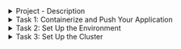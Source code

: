 <details>
<summary>Project - Description</summary>
<br>

 <img width="758" alt="image" src="https://user-images.githubusercontent.com/75510135/166936712-8650abb9-9fe8-47bf-902c-0930fa2aeba1.png">
 

  In this project, we will use a Helm chart to deploy an application over a Kubernetes cluster.
  We will go through all the stages from packaging the application to deploying it over Kubernetes.
  



### Project Description

**Docker** is a containerization platform that allows you to pack your applications into containers. 
It packages the services into different containers that run on the same or different hosts, but have isolated environments

**Kubernetes** is an open-source platform that lets you deploy and manage containerized applications. 
Kubernetes takes and manages services from the deployment stage to the final stage of exposure. 
Together with its plug-ins, Kubernetes also provides other services like auto-scaling, availability, and fault tolerance.

**Helm** is a package manager for Kubernetes. It bundles a couple of Kubernetes resource files into a single package, 
known as helm chart, that can be easily deployed. Through Helm, we can install applications with a single command. 
These applications contain a default configuration. It also enables adjusting some of the configurations.

In this project, you’ll start by using Docker to containerize your application. Then you’ll push the image to Docker Hub. 
After this, you will set up Helm and the Kubernetes cluster. You’ll then create our Helm Chart. 
After configuring this chart, you’ll deploy it. Finally, you will use port-forwarding to access your application.


</details>

<details>
<summary>Task 1: Containerize and Push Your Application</summary>
<br>
<img width="506" alt="image" src="https://user-images.githubusercontent.com/75510135/166941553-5abcab4a-7553-4a53-a371-987ff90b358e.png">

You’ll start by containerizing the web application. 
You don’t need to worry about creating an application and a Docker file.

We have already created a simple React application that displays a “Hello from Educative” message. 
This application is available inside the “Application” folder residing in the /usercode directory.

You also do not worry about creating a Dockerfile. 
We have already prepared a Dockerfile inside the “/usercode/Application” folder.

 ### Build and push the image

  Your task is to:

    Create a Docker image
    Push this image to Docker Hub
  
  Dockerfile
  ```
    FROM node:latest
    COPY . /hello-educative
    RUN cd /hello-educative; npm install
    EXPOSE 3000
    WORKDIR /hello-educative 
    ENTRYPOINT ["npm", "start"]
 ``` 
 
  cd /usercode/Application
  
 > docker build -t rupeshpanwar/sampleapp .
  
  <img width="961" alt="image" src="https://user-images.githubusercontent.com/75510135/166939918-ea1a868b-14c4-4dca-a947-660fa06a7905.png">
  
  After building the image, you can verify your image by using the following command:

  > docker images
  <img width="545" alt="image" src="https://user-images.githubusercontent.com/75510135/166940812-778916b3-fe00-49e2-a106-0d948001ba0e.png">

 Name your Docker image using your Docker Hub username and the repository name.
 Log into Docker Hub. => docker login
  <img width="555" alt="image" src="https://user-images.githubusercontent.com/75510135/166941005-ccef2b42-3642-4acd-9d61-68ae96a3964d.png">

 Push the image, using the username and repository name. => docker push rupeshpanwar/sampleapp 
  <img width="562" alt="image" src="https://user-images.githubusercontent.com/75510135/166941214-9f0fe302-5c52-4d70-bae8-10bb914cdd16.png">

  
</details>

<details>
<summary>Task 2: Set Up the Environment</summary>
<br>

  Before moving ahead, you need Helm, which you’ll use later to deploy your application. 
  Helm is a package manager for Kubernetes. It was made to **bundle Kubernetes resource files into a single package that can be easily deployed.
**
 You don’t need to worry about downloading Helm or changing its mode. We have already downloaded its install script,
  and it is available for you to use in the /usercode directory.

  Your task is to:

    Change the directory to /usercode
    Verify that the Helm installation script is available.
    Set up Helm
  ```
     wget https://get.helm.sh/helm-v3.8.2-linux-amd64.tar.gz
     tar -zxvf helm-v3.8.2-linux-amd64.tar.gz 
     mv linux-amd64/helm /usr/local/bin/helm
     helm --help
  ```
    Verify that Helm is installed correctly.

  
    Setup Helm
 ```
  #!/usr/bin/env bash

# Copyright The Helm Authors.
#
# Licensed under the Apache License, Version 2.0 (the "License");
# you may not use this file except in compliance with the License.
# You may obtain a copy of the License at
#
#     http://www.apache.org/licenses/LICENSE-2.0
#
# Unless required by applicable law or agreed to in writing, software
# distributed under the License is distributed on an "AS IS" BASIS,
# WITHOUT WARRANTIES OR CONDITIONS OF ANY KIND, either express or implied.
# See the License for the specific language governing permissions and
# limitations under the License.

# The install script is based off of the MIT-licensed script from glide,
# the package manager for Go: https://github.com/Masterminds/glide.sh/blob/master/get

: ${BINARY_NAME:="helm"}
: ${USE_SUDO:="true"}
: ${DEBUG:="false"}
: ${VERIFY_CHECKSUM:="true"}
: ${VERIFY_SIGNATURES:="false"}
: ${HELM_INSTALL_DIR:="/usr/local/bin"}
: ${GPG_PUBRING:="pubring.kbx"}

HAS_CURL="$(type "curl" &> /dev/null && echo true || echo false)"
HAS_WGET="$(type "wget" &> /dev/null && echo true || echo false)"
HAS_OPENSSL="$(type "openssl" &> /dev/null && echo true || echo false)"
HAS_GPG="$(type "gpg" &> /dev/null && echo true || echo false)"

# initArch discovers the architecture for this system.
initArch() {
  ARCH=$(uname -m)
  case $ARCH in
    armv5*) ARCH="armv5";;
    armv6*) ARCH="armv6";;
    armv7*) ARCH="arm";;
    aarch64) ARCH="arm64";;
    x86) ARCH="386";;
    x86_64) ARCH="amd64";;
    i686) ARCH="386";;
    i386) ARCH="386";;
  esac
}

# initOS discovers the operating system for this system.
initOS() {
  OS=$(echo `uname`|tr '[:upper:]' '[:lower:]')

  case "$OS" in
    # Minimalist GNU for Windows
    mingw*|cygwin*) OS='windows';;
  esac
}

# runs the given command as root (detects if we are root already)
runAsRoot() {
  if [ $EUID -ne 0 -a "$USE_SUDO" = "true" ]; then
    sudo "${@}"
  else
    "${@}"
  fi
}

# verifySupported checks that the os/arch combination is supported for
# binary builds, as well whether or not necessary tools are present.
verifySupported() {
  local supported="darwin-amd64\ndarwin-arm64\nlinux-386\nlinux-amd64\nlinux-arm\nlinux-arm64\nlinux-ppc64le\nlinux-s390x\nwindows-amd64"
  if ! echo "${supported}" | grep -q "${OS}-${ARCH}"; then
    echo "No prebuilt binary for ${OS}-${ARCH}."
    echo "To build from source, go to https://github.com/helm/helm"
    exit 1
  fi

  if [ "${HAS_CURL}" != "true" ] && [ "${HAS_WGET}" != "true" ]; then
    echo "Either curl or wget is required"
    exit 1
  fi

  if [ "${VERIFY_CHECKSUM}" == "true" ] && [ "${HAS_OPENSSL}" != "true" ]; then
    echo "In order to verify checksum, openssl must first be installed."
    echo "Please install openssl or set VERIFY_CHECKSUM=false in your environment."
    exit 1
  fi

  if [ "${VERIFY_SIGNATURES}" == "true" ]; then
    if [ "${HAS_GPG}" != "true" ]; then
      echo "In order to verify signatures, gpg must first be installed."
      echo "Please install gpg or set VERIFY_SIGNATURES=false in your environment."
      exit 1
    fi
    if [ "${OS}" != "linux" ]; then
      echo "Signature verification is currently only supported on Linux."
      echo "Please set VERIFY_SIGNATURES=false or verify the signatures manually."
      exit 1
    fi
  fi
}

# checkDesiredVersion checks if the desired version is available.
checkDesiredVersion() {
  if [ "x$DESIRED_VERSION" == "x" ]; then
    # Get tag from release URL
    local latest_release_url="https://github.com/helm/helm/releases"
    if [ "${HAS_CURL}" == "true" ]; then
      TAG=$(curl -Ls $latest_release_url | grep 'href="/helm/helm/releases/tag/v3.[0-9]*.[0-9]*\"' | sed -E 's/.*\/helm\/helm\/releases\/tag\/(v[0-9\.]+)".*/\1/g' | head -1)
    elif [ "${HAS_WGET}" == "true" ]; then
      TAG=$(wget $latest_release_url -O - 2>&1 | grep 'href="/helm/helm/releases/tag/v3.[0-9]*.[0-9]*\"' | sed -E 's/.*\/helm\/helm\/releases\/tag\/(v[0-9\.]+)".*/\1/g' | head -1)
    fi
  else
    TAG=$DESIRED_VERSION
  fi
}

# checkHelmInstalledVersion checks which version of helm is installed and
# if it needs to be changed.
checkHelmInstalledVersion() {
  if [[ -f "${HELM_INSTALL_DIR}/${BINARY_NAME}" ]]; then
    local version=$("${HELM_INSTALL_DIR}/${BINARY_NAME}" version --template="{{ .Version }}")
    if [[ "$version" == "$TAG" ]]; then
      echo "Helm ${version} is already ${DESIRED_VERSION:-latest}"
      return 0
    else
      echo "Helm ${TAG} is available. Changing from version ${version}."
      return 1
    fi
  else
    return 1
  fi
}

# downloadFile downloads the latest binary package and also the checksum
# for that binary.
downloadFile() {
  HELM_DIST="helm-$TAG-$OS-$ARCH.tar.gz"
  DOWNLOAD_URL="https://get.helm.sh/$HELM_DIST"
  CHECKSUM_URL="$DOWNLOAD_URL.sha256"
  HELM_TMP_ROOT="$(mktemp -dt helm-installer-XXXXXX)"
  HELM_TMP_FILE="$HELM_TMP_ROOT/$HELM_DIST"
  HELM_SUM_FILE="$HELM_TMP_ROOT/$HELM_DIST.sha256"
  echo "Downloading $DOWNLOAD_URL"
  if [ "${HAS_CURL}" == "true" ]; then
    curl -SsL "$CHECKSUM_URL" -o "$HELM_SUM_FILE"
    curl -SsL "$DOWNLOAD_URL" -o "$HELM_TMP_FILE"
  elif [ "${HAS_WGET}" == "true" ]; then
    wget -q -O "$HELM_SUM_FILE" "$CHECKSUM_URL"
    wget -q -O "$HELM_TMP_FILE" "$DOWNLOAD_URL"
  fi
}

# verifyFile verifies the SHA256 checksum of the binary package
# and the GPG signatures for both the package and checksum file
# (depending on settings in environment).
verifyFile() {
  if [ "${VERIFY_CHECKSUM}" == "true" ]; then
    verifyChecksum
  fi
  if [ "${VERIFY_SIGNATURES}" == "true" ]; then
    verifySignatures
  fi
}

# installFile installs the Helm binary.
installFile() {
  HELM_TMP="$HELM_TMP_ROOT/$BINARY_NAME"
  mkdir -p "$HELM_TMP"
  tar xf "$HELM_TMP_FILE" -C "$HELM_TMP"
  HELM_TMP_BIN="$HELM_TMP/$OS-$ARCH/helm"
  echo "Preparing to install $BINARY_NAME into ${HELM_INSTALL_DIR}"
  runAsRoot cp "$HELM_TMP_BIN" "$HELM_INSTALL_DIR/$BINARY_NAME"
  echo "$BINARY_NAME installed into $HELM_INSTALL_DIR/$BINARY_NAME"
}

# verifyChecksum verifies the SHA256 checksum of the binary package.
verifyChecksum() {
  printf "Verifying checksum... "
  local sum=$(openssl sha1 -sha256 ${HELM_TMP_FILE} | awk '{print $2}')
  local expected_sum=$(cat ${HELM_SUM_FILE})
  if [ "$sum" != "$expected_sum" ]; then
    echo "SHA sum of ${HELM_TMP_FILE} does not match. Aborting."
    exit 1
  fi
  echo "Done."
}

# verifySignatures obtains the latest KEYS file from GitHub main branch
# as well as the signature .asc files from the specific GitHub release,
# then verifies that the release artifacts were signed by a maintainer's key.
verifySignatures() {
  printf "Verifying signatures... "
  local keys_filename="KEYS"
  local github_keys_url="https://raw.githubusercontent.com/helm/helm/main/${keys_filename}"
  if [ "${HAS_CURL}" == "true" ]; then
    curl -SsL "${github_keys_url}" -o "${HELM_TMP_ROOT}/${keys_filename}"
  elif [ "${HAS_WGET}" == "true" ]; then
    wget -q -O "${HELM_TMP_ROOT}/${keys_filename}" "${github_keys_url}"
  fi
  local gpg_keyring="${HELM_TMP_ROOT}/keyring.gpg"
  local gpg_homedir="${HELM_TMP_ROOT}/gnupg"
  mkdir -p -m 0700 "${gpg_homedir}"
  local gpg_stderr_device="/dev/null"
  if [ "${DEBUG}" == "true" ]; then
    gpg_stderr_device="/dev/stderr"
  fi
  gpg --batch --quiet --homedir="${gpg_homedir}" --import "${HELM_TMP_ROOT}/${keys_filename}" 2> "${gpg_stderr_device}"
  gpg --batch --no-default-keyring --keyring "${gpg_homedir}/${GPG_PUBRING}" --export > "${gpg_keyring}"
  local github_release_url="https://github.com/helm/helm/releases/download/${TAG}"
  if [ "${HAS_CURL}" == "true" ]; then
    curl -SsL "${github_release_url}/helm-${TAG}-${OS}-${ARCH}.tar.gz.sha256.asc" -o "${HELM_TMP_ROOT}/helm-${TAG}-${OS}-${ARCH}.tar.gz.sha256.asc"
    curl -SsL "${github_release_url}/helm-${TAG}-${OS}-${ARCH}.tar.gz.asc" -o "${HELM_TMP_ROOT}/helm-${TAG}-${OS}-${ARCH}.tar.gz.asc"
  elif [ "${HAS_WGET}" == "true" ]; then
    wget -q -O "${HELM_TMP_ROOT}/helm-${TAG}-${OS}-${ARCH}.tar.gz.sha256.asc" "${github_release_url}/helm-${TAG}-${OS}-${ARCH}.tar.gz.sha256.asc"
    wget -q -O "${HELM_TMP_ROOT}/helm-${TAG}-${OS}-${ARCH}.tar.gz.asc" "${github_release_url}/helm-${TAG}-${OS}-${ARCH}.tar.gz.asc"
  fi
  local error_text="If you think this might be a potential security issue,"
  error_text="${error_text}\nplease see here: https://github.com/helm/community/blob/master/SECURITY.md"
  local num_goodlines_sha=$(gpg --verify --keyring="${gpg_keyring}" --status-fd=1 "${HELM_TMP_ROOT}/helm-${TAG}-${OS}-${ARCH}.tar.gz.sha256.asc" 2> "${gpg_stderr_device}" | grep -c -E '^\[GNUPG:\] (GOODSIG|VALIDSIG)')
  if [[ ${num_goodlines_sha} -lt 2 ]]; then
    echo "Unable to verify the signature of helm-${TAG}-${OS}-${ARCH}.tar.gz.sha256!"
    echo -e "${error_text}"
    exit 1
  fi
  local num_goodlines_tar=$(gpg --verify --keyring="${gpg_keyring}" --status-fd=1 "${HELM_TMP_ROOT}/helm-${TAG}-${OS}-${ARCH}.tar.gz.asc" 2> "${gpg_stderr_device}" | grep -c -E '^\[GNUPG:\] (GOODSIG|VALIDSIG)')
  if [[ ${num_goodlines_tar} -lt 2 ]]; then
    echo "Unable to verify the signature of helm-${TAG}-${OS}-${ARCH}.tar.gz!"
    echo -e "${error_text}"
    exit 1
  fi
  echo "Done."
}

# fail_trap is executed if an error occurs.
fail_trap() {
  result=$?
  if [ "$result" != "0" ]; then
    if [[ -n "$INPUT_ARGUMENTS" ]]; then
      echo "Failed to install $BINARY_NAME with the arguments provided: $INPUT_ARGUMENTS"
      help
    else
      echo "Failed to install $BINARY_NAME"
    fi
    echo -e "\tFor support, go to https://github.com/helm/helm."
  fi
  cleanup
  exit $result
}

# testVersion tests the installed client to make sure it is working.
testVersion() {
  set +e
  HELM="$(command -v $BINARY_NAME)"
  if [ "$?" = "1" ]; then
    echo "$BINARY_NAME not found. Is $HELM_INSTALL_DIR on your "'$PATH?'
    exit 1
  fi
  set -e
}

# help provides possible cli installation arguments
help () {
  echo "Accepted cli arguments are:"
  echo -e "\t[--help|-h ] ->> prints this help"
  echo -e "\t[--version|-v <desired_version>] . When not defined it fetches the latest release from GitHub"
  echo -e "\te.g. --version v3.0.0 or -v canary"
  echo -e "\t[--no-sudo]  ->> install without sudo"
}

# cleanup temporary files to avoid https://github.com/helm/helm/issues/2977
cleanup() {
  if [[ -d "${HELM_TMP_ROOT:-}" ]]; then
    rm -rf "$HELM_TMP_ROOT"
  fi
}

# Execution

#Stop execution on any error
trap "fail_trap" EXIT
set -e

# Set debug if desired
if [ "${DEBUG}" == "true" ]; then
  set -x
fi

# Parsing input arguments (if any)
export INPUT_ARGUMENTS="${@}"
set -u
while [[ $# -gt 0 ]]; do
  case $1 in
    '--version'|-v)
       shift
       if [[ $# -ne 0 ]]; then
           export DESIRED_VERSION="${1}"
       else
           echo -e "Please provide the desired version. e.g. --version v3.0.0 or -v canary"
           exit 0
       fi
       ;;
    '--no-sudo')
       USE_SUDO="false"
       ;;
    '--help'|-h)
       help
       exit 0
       ;;
    *) exit 1
       ;;
  esac
  shift
done
set +u

initArch
initOS
verifySupported
checkDesiredVersion
if ! checkHelmInstalledVersion; then
  downloadFile
  verifyFile
  installFile
fi
testVersion
cleanup

  ```
</details>

<details>
<summary>Task 3: Set Up the Cluster</summary>
<br>

  To run Kubernetes, you need a cluster. A cluster is a group of computers working together that can be viewed as a single system.

Kubernetes provides you with several distributions to create this cluster. For learning purposes, though, you do not need a complete cluster. Instead, you can use any one of the following:

    minikube
    kind
    Docker Desktop
    kubeadm

Your task is to:

    Create a kind cluster.
    Verify that the cluster has been created.

There is a need to install kind since it’s already set up for you.
  
  
   Create the cluster using the following command:
   > kind create cluster
  
   command to verify your cluster creation.
  > kind get clusters
  > kubectl cluster-info --context kind-kind

<img width="743" alt="image" src="https://user-images.githubusercontent.com/75510135/166946320-fe47ba9a-f582-4cdb-84b6-d6b4dc977152.png">
  
 <img width="734" alt="image" src="https://user-images.githubusercontent.com/75510135/166946516-28a997ec-2d51-4d1d-8b2f-fb64ae7a955f.png">
 
  
</details>
  
